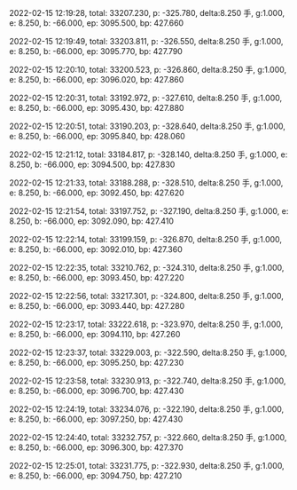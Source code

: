 2022-02-15 12:19:28, total: 33207.230, p: -325.780, delta:8.250 手, g:1.000, e: 8.250, b: -66.000, ep: 3095.500, bp: 427.660

2022-02-15 12:19:49, total: 33203.811, p: -326.550, delta:8.250 手, g:1.000, e: 8.250, b: -66.000, ep: 3095.770, bp: 427.790

2022-02-15 12:20:10, total: 33200.523, p: -326.860, delta:8.250 手, g:1.000, e: 8.250, b: -66.000, ep: 3096.020, bp: 427.860

2022-02-15 12:20:31, total: 33192.972, p: -327.610, delta:8.250 手, g:1.000, e: 8.250, b: -66.000, ep: 3095.430, bp: 427.880

2022-02-15 12:20:51, total: 33190.203, p: -328.640, delta:8.250 手, g:1.000, e: 8.250, b: -66.000, ep: 3095.840, bp: 428.060

2022-02-15 12:21:12, total: 33184.817, p: -328.140, delta:8.250 手, g:1.000, e: 8.250, b: -66.000, ep: 3094.500, bp: 427.830

2022-02-15 12:21:33, total: 33188.288, p: -328.510, delta:8.250 手, g:1.000, e: 8.250, b: -66.000, ep: 3092.450, bp: 427.620

2022-02-15 12:21:54, total: 33197.752, p: -327.190, delta:8.250 手, g:1.000, e: 8.250, b: -66.000, ep: 3092.090, bp: 427.410

2022-02-15 12:22:14, total: 33199.159, p: -326.870, delta:8.250 手, g:1.000, e: 8.250, b: -66.000, ep: 3092.010, bp: 427.360

2022-02-15 12:22:35, total: 33210.762, p: -324.310, delta:8.250 手, g:1.000, e: 8.250, b: -66.000, ep: 3093.450, bp: 427.220

2022-02-15 12:22:56, total: 33217.301, p: -324.800, delta:8.250 手, g:1.000, e: 8.250, b: -66.000, ep: 3093.440, bp: 427.280

2022-02-15 12:23:17, total: 33222.618, p: -323.970, delta:8.250 手, g:1.000, e: 8.250, b: -66.000, ep: 3094.110, bp: 427.260

2022-02-15 12:23:37, total: 33229.003, p: -322.590, delta:8.250 手, g:1.000, e: 8.250, b: -66.000, ep: 3095.250, bp: 427.230

2022-02-15 12:23:58, total: 33230.913, p: -322.740, delta:8.250 手, g:1.000, e: 8.250, b: -66.000, ep: 3096.700, bp: 427.430

2022-02-15 12:24:19, total: 33234.076, p: -322.190, delta:8.250 手, g:1.000, e: 8.250, b: -66.000, ep: 3097.250, bp: 427.430

2022-02-15 12:24:40, total: 33232.757, p: -322.660, delta:8.250 手, g:1.000, e: 8.250, b: -66.000, ep: 3096.300, bp: 427.370

2022-02-15 12:25:01, total: 33231.775, p: -322.930, delta:8.250 手, g:1.000, e: 8.250, b: -66.000, ep: 3094.750, bp: 427.210